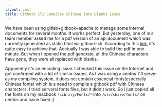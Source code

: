 ```yaml
---
layout: post
title: Gitbook Cli Compiles Chinese Into Blanks Issue
---
```

We have been using gitlab+gitbook+apache to manage some internal documents for several months. It works perfect. But yesterday, one of our team member asked me for a pdf version of an api document which was currently generated as static html via gitbook-cli. According to this [link](https://github.com/GitbookIO/gitbook-pdf), it's quite easy to achieve that. Acctually I was able to build the pdf in one minute. But when I opened the pdf generate, all the Chinese characters have gone, they were all replaced with blanks.

Apparently it's an encoding issue. I checked this issue on the Internet and got confirmed with a lot of similar issues. As I was using a centos 7.3 server as my compiling system, it does not contain essencial fonts(especially Chinese fonts) which is a need to compile a gitbook pdf with Chinese characters. I tried serveral fonts files, but it didn't work. So I just copied all the fonts on my macbook ```/Library/Fonts/*``` into ```/usr/share/fonts/``` on centos and issue fixed ;)